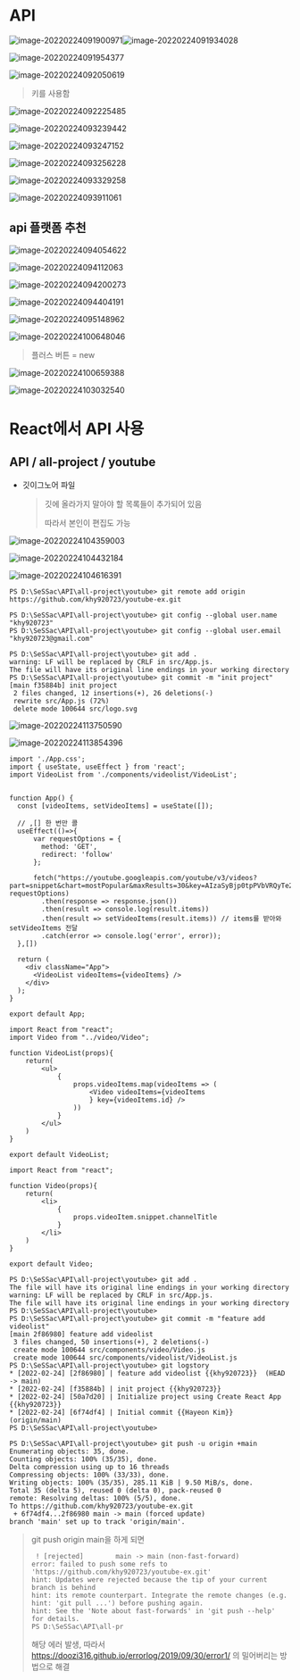 # API

 ![image-20220224091900971](C:\Users\KHY\AppData\Roaming\Typora\typora-user-images\image-20220224091900971.png)![image-20220224091934028](C:\Users\KHY\AppData\Roaming\Typora\typora-user-images\image-20220224091934028.png)

![image-20220224091954377](C:\Users\KHY\AppData\Roaming\Typora\typora-user-images\image-20220224091954377.png)

![image-20220224092050619](C:\Users\KHY\AppData\Roaming\Typora\typora-user-images\image-20220224092050619.png)

> 키를 사용함

![image-20220224092225485](C:\Users\KHY\AppData\Roaming\Typora\typora-user-images\image-20220224092225485.png)

![image-20220224093239442](C:\Users\KHY\AppData\Roaming\Typora\typora-user-images\image-20220224093239442.png)

![image-20220224093247152](C:\Users\KHY\AppData\Roaming\Typora\typora-user-images\image-20220224093247152.png)

![image-20220224093256228](C:\Users\KHY\AppData\Roaming\Typora\typora-user-images\image-20220224093256228.png)

![image-20220224093329258](C:\Users\KHY\AppData\Roaming\Typora\typora-user-images\image-20220224093329258.png)

![image-20220224093911061](C:\Users\KHY\AppData\Roaming\Typora\typora-user-images\image-20220224093911061.png)



## api  플랫폼 추천

![image-20220224094054622](C:\Users\KHY\AppData\Roaming\Typora\typora-user-images\image-20220224094054622.png)

![image-20220224094112063](C:\Users\KHY\AppData\Roaming\Typora\typora-user-images\image-20220224094112063.png)

![image-20220224094200273](C:\Users\KHY\AppData\Roaming\Typora\typora-user-images\image-20220224094200273.png)

![image-20220224094404191](C:\Users\KHY\AppData\Roaming\Typora\typora-user-images\image-20220224094404191.png)

![image-20220224095148962](C:\Users\KHY\AppData\Roaming\Typora\typora-user-images\image-20220224095148962.png)

![image-20220224100648046](C:\Users\KHY\AppData\Roaming\Typora\typora-user-images\image-20220224100648046.png)

> 플러스 버튼 = new

![image-20220224100659388](C:\Users\KHY\AppData\Roaming\Typora\typora-user-images\image-20220224100659388.png)





![image-20220224103032540](C:\Users\KHY\AppData\Roaming\Typora\typora-user-images\image-20220224103032540.png)

# React에서 API 사용

## API / all-project / youtube

- 깃이그노어 파일

  > 깃에 올라가지 말아야 할 목록들이 추가되어 있음
  >
  > 따라서 본인이 편집도 가능

![image-20220224104359003](C:\Users\KHY\AppData\Roaming\Typora\typora-user-images\image-20220224104359003.png)

![image-20220224104432184](C:\Users\KHY\AppData\Roaming\Typora\typora-user-images\image-20220224104432184.png)

![image-20220224104616391](C:\Users\KHY\AppData\Roaming\Typora\typora-user-images\image-20220224104616391.png)

```
PS D:\SeSSac\API\all-project\youtube> git remote add origin https://github.com/khy920723/youtube-ex.git 
```

```
PS D:\SeSSac\API\all-project\youtube> git config --global user.name "khy920723"
PS D:\SeSSac\API\all-project\youtube> git config --global user.email "khy920723@gmail.com"
```

```
PS D:\SeSSac\API\all-project\youtube> git add .        
warning: LF will be replaced by CRLF in src/App.js.    
The file will have its original line endings in your working directory
PS D:\SeSSac\API\all-project\youtube> git commit -m "init project"
[main f35884b] init project
 2 files changed, 12 insertions(+), 26 deletions(-)    
 rewrite src/App.js (72%)
 delete mode 100644 src/logo.svg
```



![image-20220224113750590](C:\Users\KHY\AppData\Roaming\Typora\typora-user-images\image-20220224113750590.png)

![image-20220224113854396](C:\Users\KHY\AppData\Roaming\Typora\typora-user-images\image-20220224113854396.png)

```react
import './App.css';
import { useState, useEffect } from 'react';
import VideoList from './components/videolist/VideoList';


function App() {
  const [videoItems, setVideoItems] = useState([]);
  
  // ,[] 한 번만 콜
  useEffect(()=>{    
      var requestOptions = {
        method: 'GET',
        redirect: 'follow'
      };
      
      fetch("https://youtube.googleapis.com/youtube/v3/videos?part=snippet&chart=mostPopular&maxResults=30&key=AIzaSyBjp0tpPVbVRQyTe23E0pfEYkkQLTWAdw0", requestOptions)
        .then(response => response.json())
        .then(result => console.log(result.items))
        .then(result => setVideoItems(result.items)) // items를 받아와 setVideoItems 전달
        .catch(error => console.log('error', error));
  },[])

  return (
    <div className="App">
      <VideoList videoItems={videoItems} />
    </div>
  );
}

export default App;

```

```react
import React from "react";
import Video from "../video/Video";

function VideoList(props){
    return(
        <ul>
            {
                props.videoItems.map(videoItems => (
                    <Video videoItems={videoItems
                    } key={videoItems.id} />
                ))
            }
        </ul>
    )
}

export default VideoList;
```

```react
import React from "react";

function Video(props){
    return(
        <li>
            {
                props.videoItem.snippet.channelTitle
            }
        </li>
    )
}

export default Video;
```

```
PS D:\SeSSac\API\all-project\youtube> git add .        
The file will have its original line endings in your working directory
warning: LF will be replaced by CRLF in src/App.js.    
The file will have its original line endings in your working directory
PS D:\SeSSac\API\all-project\youtube>
PS D:\SeSSac\API\all-project\youtube> git commit -m "feature add videolist"
[main 2f86980] feature add videolist
 3 files changed, 50 insertions(+), 2 deletions(-)     
 create mode 100644 src/components/video/Video.js      
 create mode 100644 src/components/videolist/VideoList.js
PS D:\SeSSac\API\all-project\youtube> git logstory     
* [2022-02-24] [2f86980] | feature add videolist {{khy920723}}  (HEAD -> main)
* [2022-02-24] [f35884b] | init project {{khy920723}}  
* [2022-02-24] [50a7d20] | Initialize project using Create React App {{khy920723}} 
* [2022-02-24] [6f74df4] | Initial commit {{Hayeon Kim}}  (origin/main)
PS D:\SeSSac\API\all-project\youtube> 
```

```
PS D:\SeSSac\API\all-project\youtube> git push -u origin +main  
Enumerating objects: 35, done.
Counting objects: 100% (35/35), done.
Delta compression using up to 16 threads
Compressing objects: 100% (33/33), done.
Writing objects: 100% (35/35), 285.11 KiB | 9.50 MiB/s, done.
Total 35 (delta 5), reused 0 (delta 0), pack-reused 0  
remote: Resolving deltas: 100% (5/5), done.
To https://github.com/khy920723/youtube-ex.git
 + 6f74df4...2f86980 main -> main (forced update)      
branch 'main' set up to track 'origin/main'.
```

> git push origin main을 하게 되면 
>
> ```
>  ! [rejected]        main -> main (non-fast-forward)   
> error: failed to push some refs to 'https://github.com/khy920723/youtube-ex.git'
> hint: Updates were rejected because the tip of your current branch is behind
> hint: its remote counterpart. Integrate the remote changes (e.g.
> hint: 'git pull ...') before pushing again.
> hint: See the 'Note about fast-forwards' in 'git push --help' for details.
> PS D:\SeSSac\API\all-pr
> ```
>
> 해당 에러 발생, 따라서 https://doozi316.github.io/errorlog/2019/09/30/error1/ 의 밀어버리는 방법으로 해결

